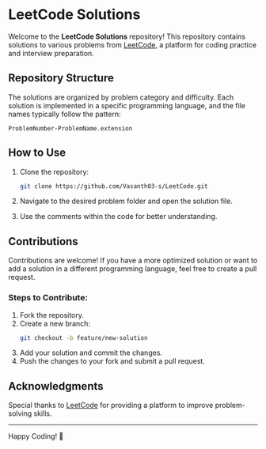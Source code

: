 # LeetCode Solutions

Welcome to the **LeetCode Solutions** repository! This repository contains solutions to various problems from [LeetCode](https://leetcode.com/), a platform for coding practice and interview preparation.

## Repository Structure

The solutions are organized by problem category and difficulty. Each solution is implemented in a specific programming language, and the file names typically follow the pattern:

```
ProblemNumber-ProblemName.extension
```


## How to Use

1. Clone the repository:
   ```bash
   git clone https://github.com/Vasanth03-s/LeetCode.git
   ```

2. Navigate to the desired problem folder and open the solution file.

3. Use the comments within the code for better understanding.

## Contributions

Contributions are welcome! If you have a more optimized solution or want to add a solution in a different programming language, feel free to create a pull request.

### Steps to Contribute:
1. Fork the repository.
2. Create a new branch:
   ```bash
   git checkout -b feature/new-solution
   ```
3. Add your solution and commit the changes.
4. Push the changes to your fork and submit a pull request.

## Acknowledgments

Special thanks to [LeetCode](https://leetcode.com/) for providing a platform to improve problem-solving skills.

---

Happy Coding! :rocket:
